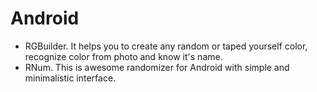 # Android
- RGBuilder. It helps you to create any random or taped yourself color, recognize color from photo and know it's name.
- RNum. This is awesome randomizer for Android with simple and minimalistic interface.
